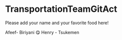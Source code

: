# TransportationTeamGitAct

Please add your name and your favorite food here!

Afeef- Biriyani 😋
Henry - Tsukemen